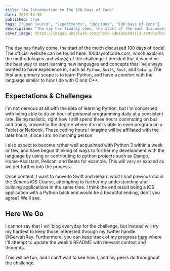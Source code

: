 ```yaml
---
title: "An Introduction to The 100 Days of Code"
date: 2018-04-30
published: true
tags: ["Open Source", "Experiments", "Opinions", "100 Days of Code"]
description: "The day has finally come, the start of the much discussed 100 days of code! The official website can be found here: 100daysofcode.com, which explains the methodologies and why(s) of the challenge. I decided that it would be the best way to start learning new languages and concepts that I've always wanted to have experience in, such as `Python`, `Swift`, `Rust`, and `GoLang`. The first and primary scope is to learn Python, and have a comfort with the language similar to how I do with C and C++."
cover_image: https://images.unsplash.com/photo-1481926843113-ac9cb3fb9c8f?ixlib=rb-0.3.5&ixid=eyJhcHBfaWQiOjEyMDd9&s=7d4cbe6845ddba7e4ddcd8fa84abc0d8&dpr=1&auto=format&fit=crop&w=1000&q=80&cs=tinysrgb
---
```


The day has finally come, the start of the much discussed 100 days of code! The official website can be found here: 100daysofcode.com, which explains the methodologies and why(s) of the challenge. I decided that it would be the best way to start learning new languages and concepts that I've always wanted to have experience in, such as `Python`, `Swift`, `Rust`, and `GoLang`. The first and primary scope is to learn Python, and have a comfort with the language similar to how I do with C and C++.

## Expectations & Challenges

I'm not nervous at all with the idea of learning Python, but I'm concerned with being able to do an hour of personal programming daily at a consistent rate. Being realistic, right now I still spend three hours commuting on bus and trains, crowed to the degree where it's not viable to even program on a Tablet or Netbook. These coding hours I imagine will be affiliated with the later hours, since I am no morning person.

I also expect to become rather well acquainted with Python 3 within a week or few, and have begun thinking of ways to further my development with the language by using or contributing to python projects such as Django, Home-Assistant, Pelican, and Beets for example. This will vary or expand as we get further into the process.

Once content, I want to move to Swift and relearn what I had previous did in the Seneca iOS Course, attempting to further my understanding and building applications in the same time. I think the end result being a iOS application with a Python back end would be a beautiful ending, don't you agree? We'll see.

## Here We Go

I cannot say that I will blog everyday for the challenge, but instead will try my hardest to keep those interested through my twitter handle @GervaisRay. Furthermore, you can keep track of my progress [here](https://github.com/raygervais/100-days-of-code-challenge) where I'll attempt to update the week's README with relevant context and thoughts.

This will be fun, and I can't wait to see how I, and my peers do throughout the challenge.
